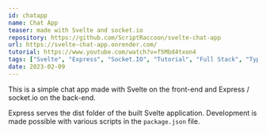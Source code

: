 ```yaml
---
id: chatapp
name: Chat App
teaser: made with Svelte and socket.io
repository: https://github.com/ScriptRaccoon/svelte-chat-app
url: https://svelte-chat-app.onrender.com/
tutorial: https://www.youtube.com/watch?v=f5Mbd4txon4
tags: ["Svelte", "Express", "Socket.IO", "Tutorial", "Full Stack", "TypeScript"]
date: 2023-02-09
---
```


This is a simple chat app made with Svelte on the front-end and Express / socket.io on the back-end.

Express serves the dist folder of the built Svelte application. Development is made possible with various scripts in the `package.json` file.

